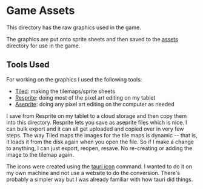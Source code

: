 # Game Assets

This directory has the raw graphics used in the game.

The graphics are put onto sprite sheets and then saved to the [assets](../game/assets) directory for use in the game.

## Tools Used

For working on the graphics I used the following tools:

- [Tiled](https://thorbjorn.itch.io/tiled): making the tilemaps/sprite sheets
- [Resprite](https://resprite.fengeon.com/): doing most of the pixel art editing on my tablet
- [Aseprite](https://www.aseprite.org/): doing any pixel art editing on the computer as needed

I save from Resprite on my tablet to a cloud storage and then copy them into this directory. Resprite lets you save 
as aseprite files which is nice. I can bulk export and it can all get uploaded and copied over in very few steps.
The way Tiled maps the images for the tile maps is dynamic -- that is, it loads it from the disk again when you open
the file. So if I make a change to anything, I can just export, reopen, resave. No re-creating or adding the image to
the tilemap again.

The icons were created using the [tauri icon](https://tauri.app/v1/guides/features/icons/) command. I wanted to do it 
on my own machine and not use a website to do the conversion. There's probably a simpler way but I was already familiar
with how tauri did things.
